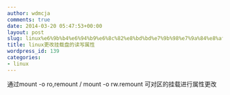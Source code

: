```yaml
---
author: wdmcja
comments: true
date: 2014-03-20 05:47:53+00:00
layout: post
slug: linux%e6%9b%b4%e6%94%b9%e6%8c%82%e8%bd%bd%e7%9b%98%e7%9a%84%e8%af%bb%e5%86%99%e5%b1%9e%e6%80%a7
title: linux更改挂载盘的读写属性
wordpress_id: 139
categories:
- linux
---
```


   通过mount -o ro,remount  /  mount -o rw.remount 可对区的挂载进行属性更改
